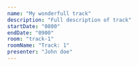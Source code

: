 ```yaml
---
name: "My wonderfull track"
description: "Full description of track"
startDate: "0800"
endDate: "0900"
room: "track-1"
roomName: "Track: 1"
presenter: "John doe"
---
```


